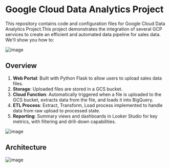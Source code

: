 # Google Cloud Data Analytics Project

This repository contains code and configuration files for Google Cloud Data Analytics Project.This project demonstrates the integration of several GCP services to create an efficient and automated data pipeline for sales data. We'll show you how to:

![image](https://github.com/vishal-bulbule/sales-data-pipeline-project/assets/143475073/530f2c9e-945c-414c-8c85-5b489e92360e)



## Overview

1. **Web Portal**: Built with Python Flask to allow users to upload sales data files.
2. **Storage**: Uploaded files are stored in a GCS bucket.
3. **Cloud Function**: Automatically triggered when a file is uploaded to the GCS bucket, extracts data from the file, and loads it into BigQuery.
4. **ETL Process**: Extract, Transform, Load process implemented to handle data from raw upload to processed state.
5. **Reporting**: Summary views and dashboards in Looker Studio for key metrics, with filtering and drill-down capabilities.



![image](https://github.com/vishal-bulbule/sales-data-pipeline-project/assets/143475073/613ef050-9538-4a87-98f5-95694e87455e)

## Architecture

![image](https://github.com/vishal-bulbule/sales-data-pipeline-project/assets/143475073/7ec3e2ec-f981-4fe4-9b3e-2c48dcbcdf0a)
